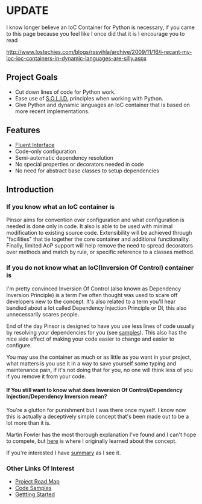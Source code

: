 # UPDATE #

I know longer believe an IoC Container for Python is necessary, if you came to this page because you feel like I once did that it is I encourage you to read

http://www.lostechies.com/blogs/rssvihla/archive/2009/11/16/i-recant-my-ioc-ioc-containers-in-dynamic-languages-are-silly.aspx

## Project Goals ##

  * Cut down lines of code for Python work.
  * Ease use of [S.O.L.I.D.](SOLID.md) principles when working with Python.
  * Give Python and dynamic languages an IoC container that is based on more recent implementations.

## Features ##

  * [Fluent Interface](FluentInterface.md)
  * Code-only configuration
  * Semi-automatic dependency resolution
  * No special properties or decorators needed in code
  * No need for abstract base classes to setup dependencies

## Introduction ##

### If you know what an IoC container is ###

Pinsor aims for convention over configuration and what configuration is needed is done only in code.  It also is able to be used with minimal modification to existing source code. Extensibility will be achieved through "facilities" that tie together the core container and additional functionality.  Finally, limited AoP support will help remove the need to spread decorators over methods and match by rule, or specific reference to a classes method.

### If you do not know what an IoC(Inversion Of Control) container is ###

I'm pretty convinced Inversion Of Control (also known as Dependency Inversion Principle) is a term I've often thought was used to scare off developers new to the concept.  It's also related to a term you'll hear bandied about a lot called Dependency Injection Principle or DI, this also unnecessarily scares people.

End of the day Pinsor is designed to have you use less lines of code usually by resolving your dependencies for you (see [samples](CodeSamples.md)).  This also has the nice side effect of making your code easier to change and easier to configure.

You may use the container as much or as little as you want in your project, what matters is you use it in a way to save yourself some typing and maintenance pain, if it's not doing that for you, no one will think less of you if you remove it from your code.

#### If You still want to know what does Inversion Of Control/Dependency Injection/Dependency Inversion mean? ####

You're a glutton for punishment but I was there once myself. I know now this is actually a deceptively simple concept that's been made out to be a lot more than it is.

Martin Fowler has the most thorough explanation I've found and I can't hope to compete, but [here](http://martinfowler.com/articles/injection.html) is where I originally learned about the concept.

If you're interested I have [summary](IoCDipSummary.md) as I see it.

### Other Links Of Interest ###
  * [Project Road Map](Roadmap.md)
  * [Code Samples](CodeSamples.md)
  * [Gettting Started](GettingStarted.md)